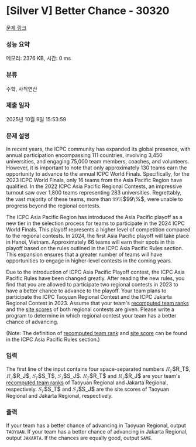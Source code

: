 # [Silver V] Better Chance - 30320 

[문제 링크](https://www.acmicpc.net/problem/30320) 

### 성능 요약

메모리: 2376 KB, 시간: 0 ms

### 분류

수학, 사칙연산

### 제출 일자

2025년 10월 9일 15:53:59

### 문제 설명

<p>In recent years, the ICPC community has expanded its global presence, with annual participation encompassing 111 countries, involving 3,450 universities, and engaging 75,000 team members, coaches, and volunteers. However, it is important to note that only approximately 130 teams earn the opportunity to advance to the annual ICPC World Finals. Specifically, for the 2023 ICPC World Finals, only 16 teams from the Asia Pacific Region have qualified. In the 2022 ICPC Asia Pacific Regional Contests, an impressive turnout saw over 1,800 teams representing 283 universities. Regrettably, the vast majority of these teams, more than <mjx-container class="MathJax" jax="CHTML" style="font-size: 109%; position: relative;"><mjx-math class="MJX-TEX" aria-hidden="true"><mjx-mn class="mjx-n"><mjx-c class="mjx-c39"></mjx-c><mjx-c class="mjx-c39"></mjx-c></mjx-mn><mjx-mi class="mjx-n"><mjx-c class="mjx-c25"></mjx-c></mjx-mi></mjx-math><mjx-assistive-mml unselectable="on" display="inline"><math xmlns="http://www.w3.org/1998/Math/MathML"><mn>99</mn><mi mathvariant="normal">%</mi></math></mjx-assistive-mml><span aria-hidden="true" class="no-mathjax mjx-copytext">$99\%$</span></mjx-container>, were unable to progress beyond the regional contests.</p>

<p>The ICPC Asia Pacific Region has introduced the Asia Pacific playoff as a new tier in the selection process for teams to participate in the 2024 ICPC World Finals. This playoff represents a higher level of competition compared to the regional contests. In 2024, the first Asia Pacific playoff will take place in Hanoi, Vietnam. Approximately 66 teams will earn their spots in this playoff based on the rules outlined in the ICPC Asia Pacific Rules section. This expansion ensures that a greater number of teams will have opportunities to engage in higher-level contests in the coming years.</p>

<p>Due to the introduction of ICPC Asia Pacific Playoff contest, the ICPC Asia Pacific Rules have been changed greatly. After reading the new rules, you find that you are allowed to participate two regional contests in 2023 to have a better chance to advance to the playoff. Your team plans to participate the ICPC Taoyuan Regional Contest and the ICPC Jakarta Regional Contest in 2023. Assume that your team's <u>recomputed team ranks</u> and the <u>site scores</u> of both regional contests are given. Please write a program to determine in which regional contest your team has a better chance of advancing.</p>

<p>(Note: The definition of <u>recomputed team rank</u> and <u>site score</u> can be found in the ICPC Asia Pacific Rules section.)</p>

### 입력 

 <p>The first line of the input contains four space-separated numbers <mjx-container class="MathJax" jax="CHTML" style="font-size: 109%; position: relative;"><mjx-math class="MJX-TEX" aria-hidden="true"><mjx-msub><mjx-mi class="mjx-i"><mjx-c class="mjx-c1D445 TEX-I"></mjx-c></mjx-mi><mjx-script style="vertical-align: -0.15em;"><mjx-mi class="mjx-i" size="s"><mjx-c class="mjx-c1D447 TEX-I"></mjx-c></mjx-mi></mjx-script></mjx-msub></mjx-math><mjx-assistive-mml unselectable="on" display="inline"><math xmlns="http://www.w3.org/1998/Math/MathML"><msub><mi>R</mi><mi>T</mi></msub></math></mjx-assistive-mml><span aria-hidden="true" class="no-mathjax mjx-copytext">$R_T$</span></mjx-container>, <mjx-container class="MathJax" jax="CHTML" style="font-size: 109%; position: relative;"><mjx-math class="MJX-TEX" aria-hidden="true"><mjx-msub><mjx-mi class="mjx-i"><mjx-c class="mjx-c1D445 TEX-I"></mjx-c></mjx-mi><mjx-script style="vertical-align: -0.15em;"><mjx-mi class="mjx-i" size="s"><mjx-c class="mjx-c1D43D TEX-I"></mjx-c></mjx-mi></mjx-script></mjx-msub></mjx-math><mjx-assistive-mml unselectable="on" display="inline"><math xmlns="http://www.w3.org/1998/Math/MathML"><msub><mi>R</mi><mi>J</mi></msub></math></mjx-assistive-mml><span aria-hidden="true" class="no-mathjax mjx-copytext">$R_J$</span></mjx-container>, <mjx-container class="MathJax" jax="CHTML" style="font-size: 109%; position: relative;"><mjx-math class="MJX-TEX" aria-hidden="true"><mjx-msub><mjx-mi class="mjx-i"><mjx-c class="mjx-c1D446 TEX-I"></mjx-c></mjx-mi><mjx-script style="vertical-align: -0.15em; margin-left: -0.032em;"><mjx-mi class="mjx-i" size="s"><mjx-c class="mjx-c1D447 TEX-I"></mjx-c></mjx-mi></mjx-script></mjx-msub></mjx-math><mjx-assistive-mml unselectable="on" display="inline"><math xmlns="http://www.w3.org/1998/Math/MathML"><msub><mi>S</mi><mi>T</mi></msub></math></mjx-assistive-mml><span aria-hidden="true" class="no-mathjax mjx-copytext">$S_T$</span></mjx-container>, <mjx-container class="MathJax" jax="CHTML" style="font-size: 109%; position: relative;"><mjx-math class="MJX-TEX" aria-hidden="true"><mjx-msub><mjx-mi class="mjx-i"><mjx-c class="mjx-c1D446 TEX-I"></mjx-c></mjx-mi><mjx-script style="vertical-align: -0.15em; margin-left: -0.032em;"><mjx-mi class="mjx-i" size="s"><mjx-c class="mjx-c1D43D TEX-I"></mjx-c></mjx-mi></mjx-script></mjx-msub></mjx-math><mjx-assistive-mml unselectable="on" display="inline"><math xmlns="http://www.w3.org/1998/Math/MathML"><msub><mi>S</mi><mi>J</mi></msub></math></mjx-assistive-mml><span aria-hidden="true" class="no-mathjax mjx-copytext">$S_J$</span></mjx-container>. <mjx-container class="MathJax" jax="CHTML" style="font-size: 109%; position: relative;"><mjx-math class="MJX-TEX" aria-hidden="true"><mjx-msub><mjx-mi class="mjx-i"><mjx-c class="mjx-c1D445 TEX-I"></mjx-c></mjx-mi><mjx-script style="vertical-align: -0.15em;"><mjx-mi class="mjx-i" size="s"><mjx-c class="mjx-c1D447 TEX-I"></mjx-c></mjx-mi></mjx-script></mjx-msub></mjx-math><mjx-assistive-mml unselectable="on" display="inline"><math xmlns="http://www.w3.org/1998/Math/MathML"><msub><mi>R</mi><mi>T</mi></msub></math></mjx-assistive-mml><span aria-hidden="true" class="no-mathjax mjx-copytext">$R_T$</span></mjx-container> and <mjx-container class="MathJax" jax="CHTML" style="font-size: 109%; position: relative;"><mjx-math class="MJX-TEX" aria-hidden="true"><mjx-msub><mjx-mi class="mjx-i"><mjx-c class="mjx-c1D445 TEX-I"></mjx-c></mjx-mi><mjx-script style="vertical-align: -0.15em;"><mjx-mi class="mjx-i" size="s"><mjx-c class="mjx-c1D43D TEX-I"></mjx-c></mjx-mi></mjx-script></mjx-msub></mjx-math><mjx-assistive-mml unselectable="on" display="inline"><math xmlns="http://www.w3.org/1998/Math/MathML"><msub><mi>R</mi><mi>J</mi></msub></math></mjx-assistive-mml><span aria-hidden="true" class="no-mathjax mjx-copytext">$R_J$</span></mjx-container> are your team's <u>recomputed team ranks</u> of Taoyuan Regional and Jakarta Regional, respectively. <mjx-container class="MathJax" jax="CHTML" style="font-size: 109%; position: relative;"><mjx-math class="MJX-TEX" aria-hidden="true"><mjx-msub><mjx-mi class="mjx-i"><mjx-c class="mjx-c1D446 TEX-I"></mjx-c></mjx-mi><mjx-script style="vertical-align: -0.15em; margin-left: -0.032em;"><mjx-mi class="mjx-i" size="s"><mjx-c class="mjx-c1D447 TEX-I"></mjx-c></mjx-mi></mjx-script></mjx-msub></mjx-math><mjx-assistive-mml unselectable="on" display="inline"><math xmlns="http://www.w3.org/1998/Math/MathML"><msub><mi>S</mi><mi>T</mi></msub></math></mjx-assistive-mml><span aria-hidden="true" class="no-mathjax mjx-copytext">$S_T$</span></mjx-container> and <mjx-container class="MathJax" jax="CHTML" style="font-size: 109%; position: relative;"><mjx-math class="MJX-TEX" aria-hidden="true"><mjx-msub><mjx-mi class="mjx-i"><mjx-c class="mjx-c1D446 TEX-I"></mjx-c></mjx-mi><mjx-script style="vertical-align: -0.15em; margin-left: -0.032em;"><mjx-mi class="mjx-i" size="s"><mjx-c class="mjx-c1D43D TEX-I"></mjx-c></mjx-mi></mjx-script></mjx-msub></mjx-math><mjx-assistive-mml unselectable="on" display="inline"><math xmlns="http://www.w3.org/1998/Math/MathML"><msub><mi>S</mi><mi>J</mi></msub></math></mjx-assistive-mml><span aria-hidden="true" class="no-mathjax mjx-copytext">$S_J$</span></mjx-container> are the site scores of Taoyuan Regional and Jakarta Regional, respectively.</p>

### 출력 

 <p>If your team has a better chance of advancing in Taoyuan Regional, output <code>TAOYUAN</code>. If your team has a better chance of advancing in Jakarta Regional, output <code>JAKARTA</code>. If the chances are equally good, output <code>SAME</code>.</p>

